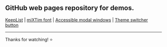 <h2>GitHub web pages repository for demos.</h2>


[KeepList](https://mixtim.github.io/KeepList/) | [miXTim font](https://mixtim.github.io/mixtim-font/) | [Accessible modal windows](https://mixtim.github.io/accModals/) | [Theme switcher button](https://mixtim.github.io/theme-switcher-button.html)
<br><hr>
Thanks for watching! ⭐
